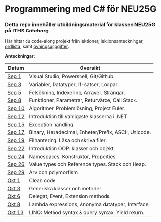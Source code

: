 # Programmering med C# för NEU25G

### Detta repo innehåller utbildningsmaterial för klassen NEU25G på ITHS Göteborg.

Här hittar du code-along projekt från lektioner, lektionsanteckningar, [ordlista](https://github.com/everyloop/NEU25G-Csharp/blob/master/Lecture-notes/Glossary.md), samt [övningsuppgifter](https://github.com/everyloop/NEU25G-Csharp/blob/master/Exercises/Exercises.md).


**Anteckningar:**

| Datum  | Översikt                                                       |
|--------|----------------------------------------------------------------|
| [Sep 1][Sep1] | Visual Studio, Powershell, Git/Github.                |
| [Sep 3][Sep3] | Variabler, Datatyper, If-satser, Loopar.                |
| [Sep 5][Sep5] | Felsökning, Indexering, Arrayer, Strängar.                |
| [Sep 8][Sep8] | Funktioner, Parametrar, Returvärde, Call Stack.               |
| [Sep 10][Sep10] | Algoritmer, Problemlösning, Project Euler.               |
| [Sep 12][Sep12] | Introduktion till vanligaste klasserna i .NET               |
| [Sep 15][Sep15] | Exception handling.               |
| [Sep 17][Sep17] | Binary, Hexadecimal, Enheter/Prefix, ASCII, Unicode.      |
| [Sep 19][Sep19] | Filhantering. Läsa och skriva filer.      |
| [Sep 22][Sep22] | Introduktion OOP: klasser och objekt.     |
| [Sep 24][Sep24] | Namespaces, Konstruktor, Properties     |
| [Sep 26][Sep26] | Value types och Reference types. Stack och Heap.    |
| [Sep 29][Sep29] | Arv och polymorfism    |
| [Okt 1][Okt1] | Clean code    |
| [Okt 3][Okt3] | Generiska klasser och metoder    |
| [Okt 6][Okt6] | Delegat, Event, Extension methods.    |
| [Okt 8][Okt8] | Lambda expressions, Anonyma datatyper, Interface    |
| [Okt 13][Okt13] | LINQ: Method syntax & query syntax. Yield return.    |


[Sep1]: https://github.com/everyloop/NEU25G-Csharp/blob/master/Lecture-notes/Sep1.md
[Sep3]: https://github.com/everyloop/NEU25G-Csharp/blob/master/Lecture-notes/Sep3.md
[Sep5]: https://github.com/everyloop/NEU25G-Csharp/blob/master/Lecture-notes/Sep5.md
[Sep8]: https://github.com/everyloop/NEU25G-Csharp/blob/master/Lecture-notes/Sep8.md
[Sep10]: https://github.com/everyloop/NEU25G-Csharp/blob/master/Lecture-notes/Sep10.md
[Sep12]: https://github.com/everyloop/NEU25G-Csharp/blob/master/Lecture-notes/Sep12.md
[Sep15]: https://github.com/everyloop/NEU25G-Csharp/blob/master/Lecture-notes/Sep15.md
[Sep17]: https://github.com/everyloop/NEU25G-Csharp/blob/master/Lecture-notes/Sep17.md
[Sep19]: https://github.com/everyloop/NEU25G-Csharp/blob/master/Lecture-notes/Sep19.md
[Sep22]: https://github.com/everyloop/NEU25G-Csharp/blob/master/Lecture-notes/Sep22.md
[Sep24]: https://github.com/everyloop/NEU25G-Csharp/blob/master/Lecture-notes/Sep24.md
[Sep26]: https://github.com/everyloop/NEU25G-Csharp/blob/master/Lecture-notes/Sep26.md
[Sep29]: https://github.com/everyloop/NEU25G-Csharp/blob/master/Lecture-notes/Sep29.md
[Okt1]: https://github.com/everyloop/NEU25G-Csharp/blob/master/Lecture-notes/Okt1.md
[Okt3]: https://github.com/everyloop/NEU25G-Csharp/blob/master/Lecture-notes/Okt3.md
[Okt6]: https://github.com/everyloop/NEU25G-Csharp/blob/master/Lecture-notes/Okt6.md
[Okt8]: https://github.com/everyloop/NEU25G-Csharp/blob/master/Lecture-notes/Okt8.md
[Okt13]: https://github.com/everyloop/NEU25G-Csharp/blob/master/Lecture-notes/Okt13.md
